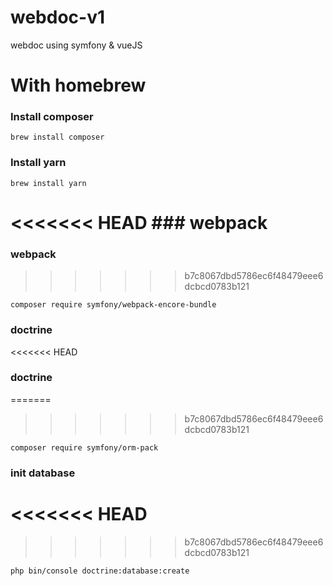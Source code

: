 
# webdoc-v1

webdoc using symfony &amp; vueJS

# With homebrew

### Install composer

  

`brew install composer`

  
  

### Install yarn

  

`brew install yarn`

  
  

<<<<<<< HEAD
### webpack
=======
### webpack

  
>>>>>>> b7c8067dbd5786ec6f48479eee6dcbcd0783b121

`composer require symfony/webpack-encore-bundle`

  
  

### doctrine

<<<<<<< HEAD
### doctrine
=======
  
>>>>>>> b7c8067dbd5786ec6f48479eee6dcbcd0783b121

`composer require symfony/orm-pack`

  
  

### init database
<<<<<<< HEAD
=======

  
>>>>>>> b7c8067dbd5786ec6f48479eee6dcbcd0783b121

`php bin/console doctrine:database:create`







